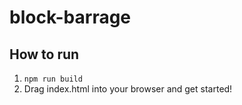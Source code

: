 # block-barrage

## How to run
1. ```npm run build```
2. Drag index.html into your browser and get started!
